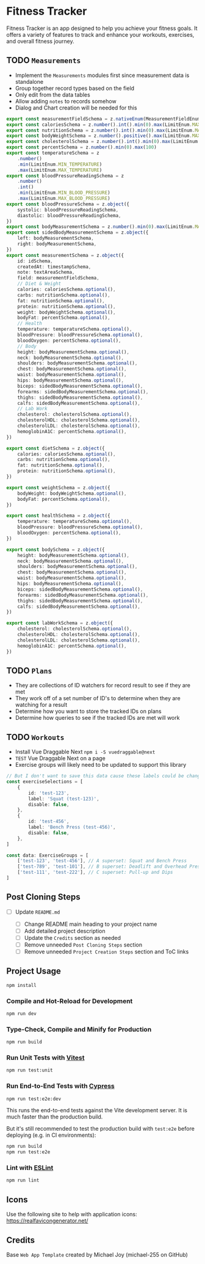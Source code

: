 # Fitness Tracker

Fitness Tracker is an app designed to help you achieve your fitness goals. It offers a variety of
features to track and enhance your workouts, exercises, and overall fitness journey.

## TODO `Measurements`

-   Implement the `Measurements` modules first since measurement data is standalone
-   Group together record types based on the field
-   Only edit from the data tables
-   Allow adding `notes` to records somehow
-   Dialog and Chart creation will be needed for this

```ts
export const measurementFieldSchema = z.nativeEnum(MeasurementFieldEnum)
export const caloriesSchema = z.number().int().min(0).max(LimitEnum.MAX_CALORIES)
export const nutritionSchema = z.number().int().min(0).max(LimitEnum.MAX_NUTRITION)
export const bodyWeightSchema = z.number().positive().max(LimitEnum.MAX_BODY_WEIGHT)
export const cholesterolSchema = z.number().int().min(0).max(LimitEnum.MAX_CHOLESTEROL)
export const percentSchema = z.number().min(0).max(100)
export const temperatureSchema = z
    .number()
    .min(LimitEnum.MIN_TEMPERATURE)
    .max(LimitEnum.MAX_TEMPERATURE)
export const bloodPressureReadingSchema = z
    .number()
    .int()
    .min(LimitEnum.MIN_BLOOD_PRESSURE)
    .max(LimitEnum.MAX_BLOOD_PRESSURE)
export const bloodPressureSchema = z.object({
    systolic: bloodPressureReadingSchema,
    diastolic: bloodPressureReadingSchema,
})
export const bodyMeasurementSchema = z.number().min(0).max(LimitEnum.MAX_BODY_MEASUREMENT)
export const sidedBodyMeasurementSchema = z.object({
    left: bodyMeasurementSchema,
    right: bodyMeasurementSchema,
})
export const measurementSchema = z.object({
    id: idSchema,
    createdAt: timestampSchema,
    note: textAreaSchema,
    field: measurementFieldSchema,
    // Diet & Weight
    calories: caloriesSchema.optional(),
    carbs: nutritionSchema.optional(),
    fat: nutritionSchema.optional(),
    protein: nutritionSchema.optional(),
    weight: bodyWeightSchema.optional(),
    bodyFat: percentSchema.optional(),
    // Health
    temperature: temperatureSchema.optional(),
    bloodPressure: bloodPressureSchema.optional(),
    bloodOxygen: percentSchema.optional(),
    // Body
    height: bodyMeasurementSchema.optional(),
    neck: bodyMeasurementSchema.optional(),
    shoulders: bodyMeasurementSchema.optional(),
    chest: bodyMeasurementSchema.optional(),
    waist: bodyMeasurementSchema.optional(),
    hips: bodyMeasurementSchema.optional(),
    biceps: sidedBodyMeasurementSchema.optional(),
    forearms: sidedBodyMeasurementSchema.optional(),
    thighs: sidedBodyMeasurementSchema.optional(),
    calfs: sidedBodyMeasurementSchema.optional(),
    // Lab Work
    cholesterol: cholesterolSchema.optional(),
    cholesterolHDL: cholesterolSchema.optional(),
    cholesterolLDL: cholesterolSchema.optional(),
    hemoglobinA1C: percentSchema.optional(),
})

export const dietSchema = z.object({
    calories: caloriesSchema.optional(),
    carbs: nutritionSchema.optional(),
    fat: nutritionSchema.optional(),
    protein: nutritionSchema.optional(),
})

export const weightSchema = z.object({
    bodyWeight: bodyWeightSchema.optional(),
    bodyFat: percentSchema.optional(),
})

export const healthSchema = z.object({
    temperature: temperatureSchema.optional(),
    bloodPressure: bloodPressureSchema.optional(),
    bloodOxygen: percentSchema.optional(),
})

export const bodySchema = z.object({
    height: bodyMeasurementSchema.optional(),
    neck: bodyMeasurementSchema.optional(),
    shoulders: bodyMeasurementSchema.optional(),
    chest: bodyMeasurementSchema.optional(),
    waist: bodyMeasurementSchema.optional(),
    hips: bodyMeasurementSchema.optional(),
    biceps: sidedBodyMeasurementSchema.optional(),
    forearms: sidedBodyMeasurementSchema.optional(),
    thighs: sidedBodyMeasurementSchema.optional(),
    calfs: sidedBodyMeasurementSchema.optional(),
})

export const labWorkSchema = z.object({
    cholesterol: cholesterolSchema.optional(),
    cholesterolHDL: cholesterolSchema.optional(),
    cholesterolLDL: cholesterolSchema.optional(),
    hemoglobinA1C: percentSchema.optional(),
})
```

## TODO `Plans`

-   They are collections of ID watchers for record result to see if they are met
-   They work off of a set number of ID's to determine when they are watching for a result
-   Determine how you want to store the tracked IDs on plans
-   Determine how queries to see if the tracked IDs are met will work

## TODO `Workouts`

-   Install Vue Draggable Next `npm i -S vuedraggable@next`
-   `TEST` Vue Draggable Next on a page
-   Exercise groups will likely need to be updated to support this library

```ts
// But I don't want to save this data cause these labels could be changed
const exerciseSelections = [
    {
        id: 'test-123',
        label: 'Squat (test-123)',
        disable: false,
    },
    {
        id: 'test-456',
        label: 'Bench Press (test-456)',
        disable: false,
    },
]

const data: ExerciseGroups = [
    ['test-123', 'test-456'], // A superset: Squat and Bench Press
    ['test-789', 'test-101'], // B superset: Deadlift and Overhead Press
    ['test-111', 'test-222'], // C superset: Pull-up and Dips
]
```

## Post Cloning Steps

-   [ ] Update `README.md`

    -   [ ] Change README main heading to your project name
    -   [ ] Add detailed project description
    -   [ ] Update the `Credits` section as needed
    -   [ ] Remove unneeded `Post Cloning Steps` section
    -   [ ] Remove unneeded `Project Creation Steps` section and ToC links

## Project Usage

```sh
npm install
```

### Compile and Hot-Reload for Development

```sh
npm run dev
```

### Type-Check, Compile and Minify for Production

```sh
npm run build
```

### Run Unit Tests with [Vitest](https://vitest.dev/)

```sh
npm run test:unit
```

### Run End-to-End Tests with [Cypress](https://www.cypress.io/)

```sh
npm run test:e2e:dev
```

This runs the end-to-end tests against the Vite development server. It is much faster than the
production build.

But it's still recommended to test the production build with `test:e2e` before deploying (e.g. in CI
environments):

```sh
npm run build
npm run test:e2e
```

### Lint with [ESLint](https://eslint.org/)

```sh
npm run lint
```

## Icons

Use the following site to help with application icons: <https://realfavicongenerator.net/>

## Credits

Base `Web App Template` created by Michael Joy (michael-255 on GitHub)

